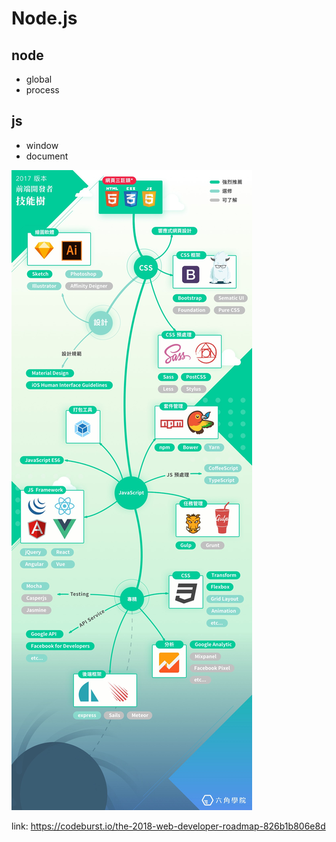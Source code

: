 # Node.js

## node
- global
- process

## js
- window
- document

![image](./data/skillTree.jpg)

link: https://codeburst.io/the-2018-web-developer-roadmap-826b1b806e8d
